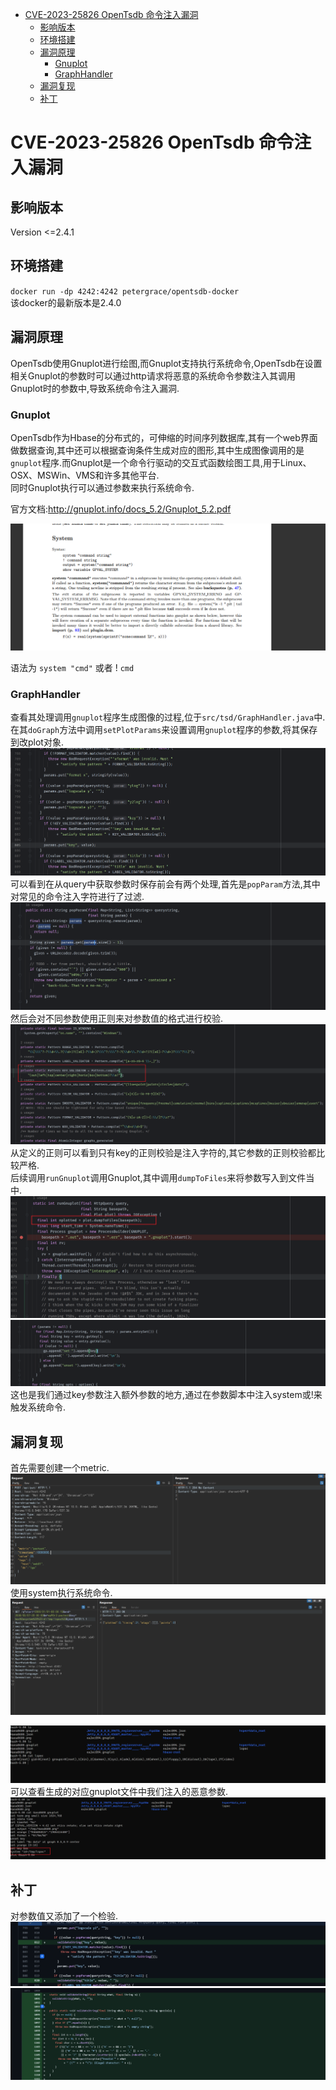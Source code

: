 - [CVE-2023-25826 OpenTsdb 命令注入漏洞](#cve-2023-25826-opentsdb-命令注入漏洞)
  - [影响版本](#影响版本)
  - [环境搭建](#环境搭建)
  - [漏洞原理](#漏洞原理)
    - [Gnuplot](#gnuplot)
    - [GraphHandler](#graphhandler)
  - [漏洞复现](#漏洞复现)
  - [补丁](#补丁)

# CVE-2023-25826 OpenTsdb 命令注入漏洞
## 影响版本
Version <=2.4.1
## 环境搭建
`docker run -dp 4242:4242 petergrace/opentsdb-docker`  
该docker的最新版本是2.4.0
## 漏洞原理
OpenTsdb使用Gnuplot进行绘图,而Gnuplot支持执行系统命令,OpenTsdb在设置相关Gnuplot的参数时可以通过http请求将恶意的系统命令参数注入其调用Gnuplot时的参数中,导致系统命令注入漏洞.
### Gnuplot
OpenTsdb作为Hbase的分布式的，可伸缩的时间序列数据库,其有一个web界面做数据查询,其中还可以根据查询条件生成对应的图形,其中生成图像调用的是`gnuplot`程序.而Gnuplot是一个命令行驱动的交互式函数绘图工具,用于Linux、OSX、MSWin、VMS和许多其他平台.  
同时Gnuplot执行可以通过参数来执行系统命令.    

官方文档:http://gnuplot.info/docs_5.2/Gnuplot_5.2.pdf  

![](2023-05-08-18-09-19.png)  

语法为 `system "cmd"` 或者 ! `cmd`
### GraphHandler
查看其处理调用`gnuplot`程序生成图像的过程,位于`src/tsd/GraphHandler.java`中.  
在其`doGraph`方法中调用`setPlotParams`来设置调用`gnuplot`程序的参数,将其保存到改plot对象.  
![](2023-05-08-18-01-39.png)  
可以看到在从query中获取参数时保存前会有两个处理,首先是`popParam`方法,其中对常见的命令注入字符进行了过滤.  
![](2023-05-08-18-03-46.png)  
然后会对不同参数使用正则来对参数值的格式进行校验.  
![](2023-05-08-18-07-07.png)  
从定义的正则可以看到只有key的正则校验是注入字符的,其它参数的正则校验都比较严格.  
后续调用`runGnuplot`调用Gnuplot,其中调用`dumpToFiles`来将参数写入到文件当中.  
![](2023-05-08-18-19-08.png)  
![](2023-05-08-18-20-22.png)  
这也是我们通过key参数注入额外参数的地方,通过在参数脚本中注入system或!来触发系统命令.  
## 漏洞复现
首先需要创建一个metric.  
![](2023-05-08-18-25-07.png)  
使用system执行系统命令.
![](2023-05-08-18-28-04.png)  

![](2023-05-08-18-29-04.png)  
可以查看生成的对应gnuplot文件中我们注入的恶意参数.  
![](2023-05-08-18-32-20.png)
## 补丁  
对参数值又添加了一个检验.
![](2023-05-08-18-29-35.png)  
![](2023-05-08-18-29-42.png)